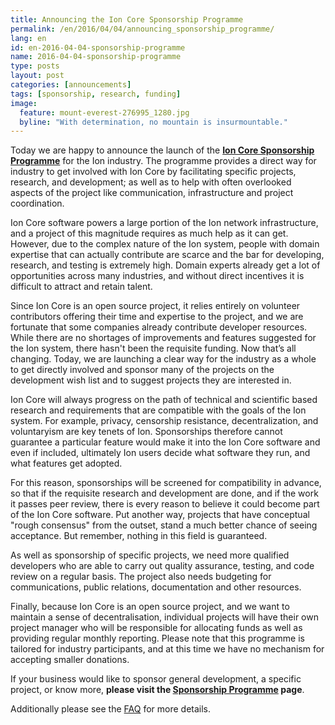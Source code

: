 ```yaml
---
title: Announcing the Ion Core Sponsorship Programme
permalink: /en/2016/04/04/announcing_sponsorship_programme/
lang: en
id: en-2016-04-04-sponsorship-programme
name: 2016-04-04-sponsorship-programme
type: posts
layout: post
categories: [announcements]
tags: [sponsorship, research, funding]
image:
  feature: mount-everest-276995_1280.jpg
  byline: "With determination, no mountain is insurmountable." 
---
```

Today we are happy to announce the launch of the **[Ion Core Sponsorship Programme](/en/about/sponsorship/programme/)** for the Ion industry. The programme provides a direct way for industry to get involved with Ion Core by facilitating specific projects, research, and development; as well as to help with often overlooked aspects of the project like communication, infrastructure and project coordination.

Ion Core software powers a large portion of the Ion network infrastructure, and a project of this magnitude requires as much help as it can get. However, due to the complex nature of the Ion system, people with domain expertise that can actually contribute are scarce and the bar for developing, research, and testing is extremely high. Domain experts already get a lot of opportunities across many industries, and without direct incentives it is difficult to attract and retain talent.

Since Ion Core is an open source project, it relies entirely on volunteer contributors offering their time and expertise to the project, and we are fortunate that some companies already contribute developer resources. While there are no shortages of improvements and features suggested for the Ion system, there hasn't been the requisite funding. Now that’s all changing. Today, we are launching a clear way for the industry as a whole to get directly involved and sponsor many of the projects on the development wish list and to suggest projects they are interested in.

Ion Core will always progress on the path of technical and scientific based research and requirements that are compatible with the goals of the Ion system. For example, privacy, censorship resistance, decentralization, and voluntaryism are key tenets of Ion. Sponsorships therefore cannot guarantee a particular feature would make it into the Ion Core software and even if included, ultimately Ion users decide what software they run, and what features get adopted. 

For this reason, sponsorships will be screened for compatibility in advance, so that if the requisite research and development are done, and if the work it passes peer review, there is every reason to believe it could become part of the Ion Core software. Put another way, projects that have conceptual "rough consensus" from the outset, stand a much better chance of seeing acceptance. But remember, nothing in this field is guaranteed.

As well as sponsorship of specific projects, we need more qualified developers who are able to carry out quality assurance, testing, and code review on a regular basis. The project also needs budgeting for communications, public relations, documentation and other resources.

Finally, because Ion Core is an open source project, and we want to maintain a sense of decentralisation, individual projects will have their own project manager who will be responsible for allocating funds as well as providing regular monthly reporting. Please note that this programme is tailored for industry participants, and at this time we have no mechanism for accepting smaller donations.

If your business would like to sponsor general development, a specific project, or know more, **please visit the [Sponsorship Programme](/en/about/sponsorship/programme/) page**.

Additionally please see the [FAQ](/en/about/sponsorship/faq/) for more details.